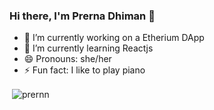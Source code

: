 ### Hi there, I'm Prerna Dhiman 👋



- 🔭 I’m currently working on a Etherium DApp
- 🌱 I’m currently learning Reactjs
- 😄 Pronouns: she/her
- ⚡ Fun fact: I like to play piano


<!--<img align="left" alt="Prerna's linkdin" width="22px" src=-->
<p>&nbsp;<img align="center" src="https://github-readme-stats.vercel.app/api?username=prernn&show_icons=true&locale=en" alt="prernn" /></p>

